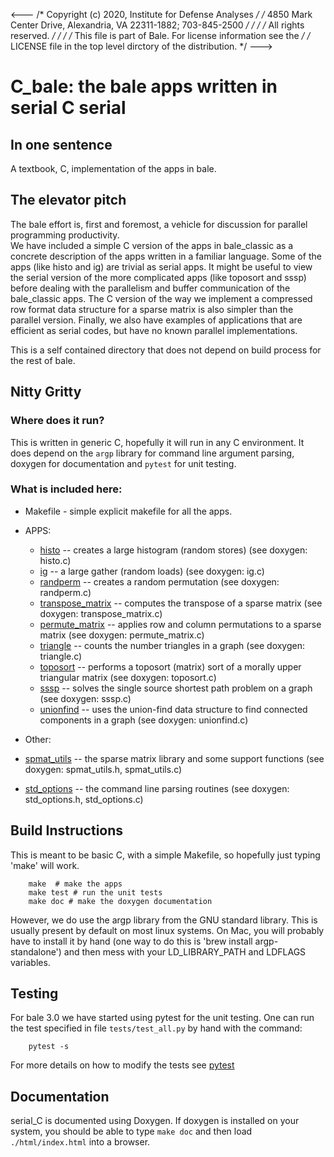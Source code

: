<---
/* Copyright (c) 2020, Institute for Defense Analyses              */
/* 4850 Mark Center Drive, Alexandria, VA 22311-1882; 703-845-2500 */
/*                                                                 */
/* All rights reserved.                                            */
/*                                                                 */
/* This file is part of Bale.   For license information see the    */
/* LICENSE file in the top level dirctory of the distribution.     */
--->

# C_bale: the bale apps written in serial C serial
## In one sentence
A textbook, C, implementation of the apps in bale.

## The elevator pitch

The bale effort is, first and foremost, 
a vehicle for discussion for parallel programming productivity.  
We have included a simple C version of the apps in 
bale_classic as a concrete description of the apps written in a familiar language.
Some of the apps (like histo and ig) are trivial as serial apps.
It might be useful to view the serial version of the more complicated apps
(like toposort and sssp) before dealing with the parallelism and buffer communication 
of the bale_classic apps.  The C version of the way we implement a 
compressed row format data structure for a sparse matrix is also simpler than
the parallel version.  Finally, we also have examples of applications that
are efficient as serial codes, but have no known parallel implementations.

This is a self contained directory that does not depend 
on build process for the rest of bale.

## Nitty Gritty

### Where does it run?
This is written in generic C, hopefully it will run in any C environment.
It does depend on the ``argp`` library for command line argument parsing,
doxygen for documentation and ``pytest`` for unit testing.

### What is included here:

- Makefile - simple explicit makefile for all the apps.

- APPS:
  - [histo](histo.md) -- creates a large histogram (random stores) (see doxygen: histo.c)
  - [ig](ig.md) -- a large gather (random loads) (see doxygen: ig.c)
  - [randperm](randperm.md) -- creates a random permutation (see doxygen: randperm.c)
  - [transpose_matrix](transpose_matrix.md) -- computes the transpose of a sparse matrix (see doxygen: transpose_matrix.c)
  - [permute_matrix](permute_matrix.md) -- applies row and column permutations to a sparse matrix (see doxygen: permute_matrix.c)
  - [triangle](triangle.md) -- counts the number triangles in a graph (see doxygen: triangle.c)
  - [toposort](toposort.md) -- performs a toposort (matrix) sort of a morally upper triangular matrix (see doxygen: toposort.c)
  - [sssp](sssp.md) -- solves the single source shortest path problem on a graph (see doxygen: sssp.c)
  - [unionfind](unionfind.md) -- uses the union-find data structure to find connected components in a graph (see doxygen: unionfind.c)

- Other:
- [spmat_utils](spmat_utils.md) -- the sparse matrix library and some support functions (see doxygen: spmat_utils.h, spmat_utils.c)
- [std_options](std_options.md)  -- the command line parsing routines (see doxygen: std_options.h, std_options.c)

## Build Instructions
This is meant to be basic C, with a simple Makefile, so hopefully just typing 'make' will work.
```
    make  # make the apps
    make test # run the unit tests
    make doc # make the doxygen documentation
```
However, we do use the argp library from the GNU standard library. 
This is usually present by default on most linux systems. 
On Mac, you will probably have to install it by hand 
(one way to do this is 'brew install argp-standalone') and then mess with your
LD_LIBRARY_PATH and LDFLAGS variables.

## Testing
For bale 3.0 we have started using pytest for the unit testing.
One can run the test specified in file ``tests/test_all.py`` by hand with the command:

```
    pytest -s
```
For more details on how to modify the tests see [pytest](pytest.md)

## Documentation
serial_C is documented using Doxygen. 
If doxygen is installed on your system, you should be able to type ``make doc``
and then load ``./html/index.html`` into a browser.

